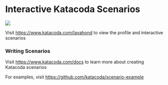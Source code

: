 # Interactive Katacoda Scenarios

[![](http://shields.katacoda.com/katacoda/lavahond/count.svg)](https://www.katacoda.com/lavahond "Get your profile on Katacoda.com")

Visit https://www.katacoda.com/lavahond to view the profile and interactive scenarios

### Writing Scenarios
Visit https://www.katacoda.com/docs to learn more about creating Katacoda scenarios

For examples, visit https://github.com/katacoda/scenario-example
